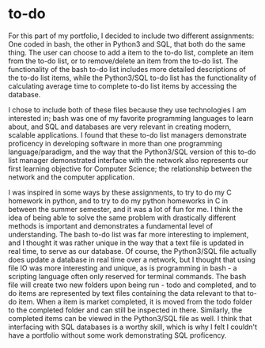 # to-do

For this part of my portfolio, I decided to include two different assignments: One coded in bash, the other in Python3 and SQL, that both do the same thing. The user can choose to add a item to the to-do list, complete an item from the to-do list, or to remove/delete an item from the to-do list. The functionality of the bash to-do list includes more detailed descriptions of the to-do list items, while the Python3/SQL to-do list has the functionality of calculating average time to complete to-do list items by accessing the database.

I chose to include both of these files because they use technologies I am interested in; bash was one of my favorite programming languages to learn about, and SQL and databases are very relevant in creating modern, scalable applications. I found that these to-do list managers demonstrate proficency in developing software in more than one programming language/paradigm, and the way that the Python3/SQL version of this to-do list manager demonstrated interface with the network also represents our first learning objective for Computer Science; the relationship between the network and the computer application. 

I was inspired in some ways by these assignments, to try to do my C homework in python, and to try to do my python homeworks in C in between the summer semester, and it was a lot of fun for me. I think the idea of being able to solve the same problem with drastically different methods is important and demonstrates a fundamental level of understanding. The bash to-do list was far more interesting to implement, and I thought it was rather unique in the way that a text file is updated in real time, to serve as our database. Of course, the Python3/SQL file actually does update a database in real time over a network, but I thought that using file IO was more interesting and unique, as is programming in bash - a scripting language often only reserved for terminal commands. The bash file will create two new folders upon being run - todo and completed, and to do items are represented by text files containing the data relevant to that to-do item. When a item is market completed, it is moved from the todo folder to the completed folder and can still be inspected in there. Similarly, the completed items can be viewed in the Python3/SQL file as well. I think that interfacing with SQL databases is a worthy skill, which is why I felt I couldn't have a portfolio without some work demonstrating SQL proficency. 
